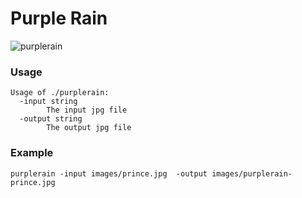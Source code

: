 # Purple Rain

![purplerain](https://cloud.githubusercontent.com/assets/764518/14809717/765d82d0-0b54-11e6-8676-d67a3cd4a719.png)

### Usage
```
Usage of ./purplerain:
  -input string
    	The input jpg file
  -output string
    	The output jpg file
```

### Example
```
purplerain -input images/prince.jpg  -output images/purplerain-prince.jpg
```
